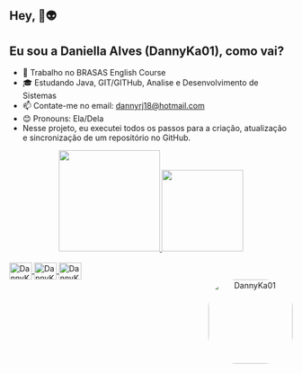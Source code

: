 ## Hey, 👋👽 
## Eu sou a Daniella Alves (DannyKa01), como vai?   

- 💼 Trabalho no BRASAS English Course
- 🎓 Estudando Java, GIT/GITHub, Analise e Desenvolvimento de Sistemas
- 📫 Contate-me no email: dannyrj18@hotmail.com 
- 😊 Pronouns: Ela/Dela
- Nesse projeto, eu executei todos os passos para a criação, atualização e sincronização de um repositório no GitHub.


<div align="center">
  <a href="https://github.com/DannyKa01">
  <img height="180em" src="https://github-readme-stats.vercel.app/api?username=DannyKa01&show_icons=true&theme=radical&include_all_commits=true&count_private=true"/>
  <img height="145em" src="https://github-readme-stats.vercel.app/api/top-langs/?username=DannyKa01&layout=compact&langs_count=7&theme=radical"/>
</div>

<div style="display: inline_block"><br>
   <img align="center" alt="DannyKa01" height="30" width="40" src="https://cdn.jsdelivr.net/gh/devicons/devicon/icons/java/java-original-wordmark.svg">
   <img align="center" alt="DannyKa01" height="30" width="40" src="https://cdn.jsdelivr.net/gh/devicons/devicon/icons/git/git-original.svg" />
   <img align="center" alt="DannyKa01" height="30" width="40" src="https://cdn.jsdelivr.net/gh/devicons/devicon/icons/github/github-original.svg" />
<div align="center">
  <img align="right" alt="DannyKa01" height="150" style="border-radius:50px;" src="https://user-images.githubusercontent.com/98430551/152259578-4eb1da30-a573-4218-b04d-78adfa67e0a2.png">
</div>

  ##

